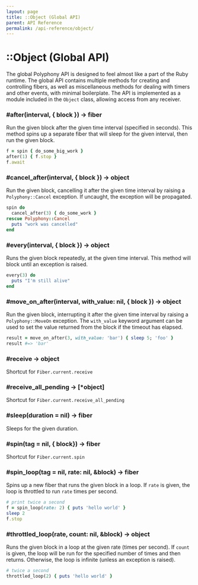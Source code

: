 ```yaml
---
layout: page
title: ::Object (Global API)
parent: API Reference
permalink: /api-reference/object/
---
```

# ::Object (Global API)

The global Polyphony API is designed to feel almost like a part of the Ruby
runtime. The global API contains multiple methods for creating and controlling
fibers, as well as miscellaneous methods for dealing with timers and other
events, with minimal boilerplate. The API is implemented as a module included in
the `Object` class, allowing access from any receiver.

### #after(interval, { block }) → fiber

Run the given block after the given time interval (specified in seconds). This
method spins up a separate fiber that will sleep for the given interval, then
run the given block.

```ruby
f = spin { do_some_big_work }
after(1) { f.stop }
f.await
```

### #cancel_after(interval, { block }) → object

Run the given block, cancelling it after the given time interval by raising a
`Polyphony::Cancel` exception. If uncaught, the exception will be propagated.

```ruby
spin do
  cancel_after(3) { do_some_work }
rescue Polyphony::Cancel
  puts "work was cancelled"
end
```

### #every(interval, { block }) → object

Runs the given block repeatedly, at the given time interval. This method will
block until an exception is raised.

```ruby
every(3) do
  puts "I'm still alive"
end
```

### #move_on_after(interval, with_value: nil, { block }) → object

Run the given block, interrupting it after the given time interval by raising a
`Polyphony::MoveOn` exception. The `with_value` keyword argument can be used to
set the value returned from the block if the timeout has elapsed.

```ruby
result = move_on_after(3, with_value: 'bar') { sleep 5; 'foo' }
result #=> 'bar'
```

### #receive → object

Shortcut for `Fiber.current.receive`

### #receive_all_pending → [*object]

Shortcut for `Fiber.current.receive_all_pending`

### #sleep(duration = nil) → fiber

Sleeps for the given duration.

### #spin(tag = nil, { block}) → fiber

Shortcut for `Fiber.current.spin`

### #spin_loop(tag = nil, rate: nil, &block) → fiber

Spins up a new fiber that runs the given block in a loop. If `rate` is given,
the loop is throttled to run `rate` times per second.

```ruby
# print twice a second
f = spin_loop(rate: 2) { puts 'hello world' }
sleep 2
f.stop
```

### #throttled_loop(rate, count: nil, &block) → object

Runs the given block in a loop at the given rate (times per second). If `count`
is given, the loop will be run for the specified number of times and then
returns. Otherwise, the loop is infinite (unless an exception is raised).

```ruby
# twice a second
throttled_loop(2) { puts 'hello world' }
```
